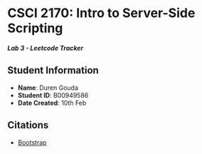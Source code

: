 # CSCI 2170: Intro to Server-Side Scripting

**_Lab 3 - Leetcode Tracker_**

## Student Information

- **Name**: Duren Gouda
- **Student ID**: B00949586
- **Date Created**: 10th Feb

## Citations

- [Bootstrap](https://getbootstrap.com/docs/5.3/getting-started/introduction/)
